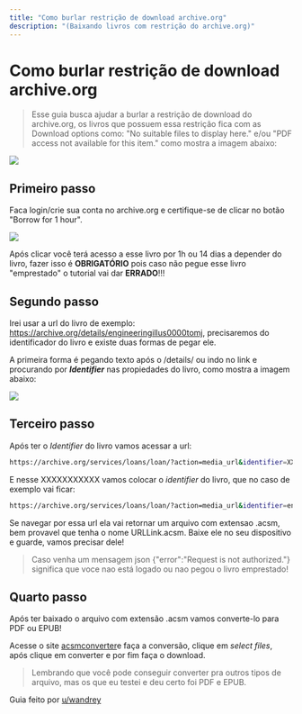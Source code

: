 ```yaml
---
title: "Como burlar restrição de download archive.org"
description: "(Baixando livros com restrição do archive.org)"
---
```


# Como burlar restrição de download archive.org

> Esse guia busca ajudar a burlar a restrição de download do archive.org, os livros que possuem essa restrição fica com as Download options como: "No suitable files to display here." e/ou "PDF access not available for this item." como mostra a imagem abaixo:

![](https://i.imgur.com/XBMPWco.png)

## Primeiro passo

Faca login/crie sua conta no archive.org e certifique-se de clicar no botão "Borrow for 1 hour".

![](https://i.imgur.com/OGw1qlG.png)

Após clicar você terá acesso a esse livro por 1h ou 14 dias a depender do livro, fazer isso é **OBRIGATÓRIO** pois caso não pegue esse livro "emprestado" o tutorial vai dar **ERRADO**!!!

## Segundo passo

Irei usar a url do livro de exemplo: https://archive.org/details/engineeringillus0000tomj, precisaremos do identificador do livro e existe duas formas de pegar ele.

A primeira forma é pegando texto após o /details/ ou indo no link e procurando por _**Identifier**_ nas propiedades do livro, como mostra a imagem abaixo:

![](https://i.imgur.com/XeLFgqT.png)

## Terceiro passo

Após ter o _Identifier_ do livro vamos acessar a url:

```bash
https://archive.org/services/loans/loan/?action=media_url&identifier=XXXXXXXXXX&format=pdf&redirect=1
```

E nesse XXXXXXXXXXX vamos colocar o _identifier_ do livro, que no caso de exemplo vai ficar:

```bash
https://archive.org/services/loans/loan/?action=media_url&identifier=engineeringillus0000tomj&format=pdf&redirect=1
```

Se navegar por essa url ela vai retornar um arquivo com extensao .acsm, bem provavel que tenha o nome URLLink.acsm. Baixe ele no seu dispositivo e guarde, vamos precisar dele!

> Caso venha um mensagem json {"error":"Request is not authorized."} significa que voce nao está logado ou nao pegou o livro emprestado!

## Quarto passo

Após ter baixado o arquivo com extensão .acsm vamos converte-lo para PDF ou EPUB!

Acesse o site [acsmconverter](https://www.acsmconverter.com/)e faça a conversão, clique em _select files_, após clique em converter e por fim faça o download.

> Lembrando que você pode conseguir converter pra outros tipos de arquivo, mas os que eu testei e deu certo foi PDF e EPUB.

Guia feito por [u/wandrey](https://lemmy.eco.br/u/wandrey)
